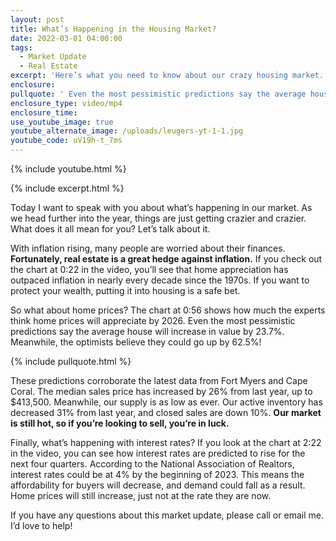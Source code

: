 ```yaml
---
layout: post
title: What’s Happening in the Housing Market?
date: 2022-03-01 04:00:00
tags:
  - Market Update
  - Real Estate
excerpt: 'Here’s what you need to know about our crazy housing market. '
enclosure:
pullquote: ' Even the most pessimistic predictions say the average house will appreciate 23.7% by 2026.'
enclosure_type: video/mp4
enclosure_time:
use_youtube_image: true
youtube_alternate_image: /uploads/leugers-yt-1-1.jpg
youtube_code: uV19h-t_7ms
---
```

{% include youtube.html %}

{% include excerpt.html %}

Today I want to speak with you about what’s happening in our market. As we head further into the year, things are just getting crazier and crazier. What does it all mean for you? Let’s talk about it.&nbsp;

With inflation rising, many people are worried about their finances. **Fortunately, real estate is a great hedge against inflation.** If you check out the chart at 0:22 in the video, you’ll see that home appreciation has outpaced inflation in nearly every decade since the 1970s. If you want to protect your wealth, putting it into housing is a safe bet.&nbsp;

So what about home prices? The chart at 0:56 shows how much the experts think home prices will appreciate by 2026. Even the most pessimistic predictions say the average house will increase in value by 23.7%. Meanwhile, the optimists believe they could go up by 62.5%\!

{% include pullquote.html %}

These predictions corroborate the latest data from Fort Myers and Cape Coral. The median sales price has increased by 26% from last year, up to $413,500. Meanwhile, our supply is as low as ever. Our active inventory has decreased 31% from last year, and closed sales are down 10%. **Our market is still hot, so if you’re looking to sell, you’re in luck.**

Finally, what’s happening with interest rates? If you look at the chart at 2:22 in the video, you can see how interest rates are predicted to rise for the next four quarters. According to the National Association of Realtors, interest rates could be at 4% by the beginning of 2023. This means the affordability for buyers will decrease, and demand could fall as a result. Home prices will still increase, just not at the rate they are now.&nbsp;

If you have any questions about this market update, please call or email me. I’d love to help\!&nbsp;&nbsp;
